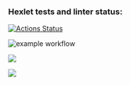 ### Hexlet tests and linter status:
[![Actions Status](https://github.com/ankosde/python-project-50/workflows/hexlet-check/badge.svg)](https://github.com/ankosde/python-project-50/actions)

![example workflow](https://github.com/github/docs/actions/workflows/check-myproject.yml/badge.svg)



<a href="https://codeclimate.com/github/ankosde/python-project-50/maintainability"><img src="https://api.codeclimate.com/v1/badges/dad9a645858bd7d30ccb/maintainability" /></a>


<a href="https://codeclimate.com/github/ankosde/python-project-50/test_coverage"><img src="https://api.codeclimate.com/v1/badges/dad9a645858bd7d30ccb/test_coverage" /></a>